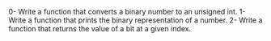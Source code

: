 0-	Write a function that converts a binary number to an unsigned int.
1-	Write a function that prints the binary representation of a number.
2-	Write a function that returns the value of a bit at a given index.
